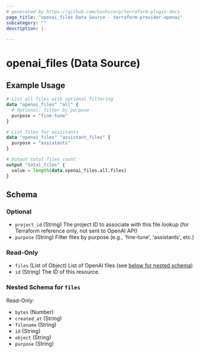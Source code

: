```yaml
---
# generated by https://github.com/hashicorp/terraform-plugin-docs
page_title: "openai_files Data Source - terraform-provider-openai"
subcategory: ""
description: |-
  
---
```


# openai_files (Data Source)



## Example Usage

```terraform
# List all files with optional filtering
data "openai_files" "all" {
  # Optional: filter by purpose
  purpose = "fine-tune"
}

# List files for assistants
data "openai_files" "assistant_files" {
  purpose = "assistants"
}

# Output total files count
output "total_files" {
  value = length(data.openai_files.all.files)
}
```

<!-- schema generated by tfplugindocs -->
## Schema

### Optional

- `project_id` (String) The project ID to associate with this file lookup (for Terraform reference only, not sent to OpenAI API)
- `purpose` (String) Filter files by purpose (e.g., 'fine-tune', 'assistants', etc.)

### Read-Only

- `files` (List of Object) List of OpenAI files (see [below for nested schema](#nestedatt--files))
- `id` (String) The ID of this resource.

<a id="nestedatt--files"></a>
### Nested Schema for `files`

Read-Only:

- `bytes` (Number)
- `created_at` (String)
- `filename` (String)
- `id` (String)
- `object` (String)
- `purpose` (String)
